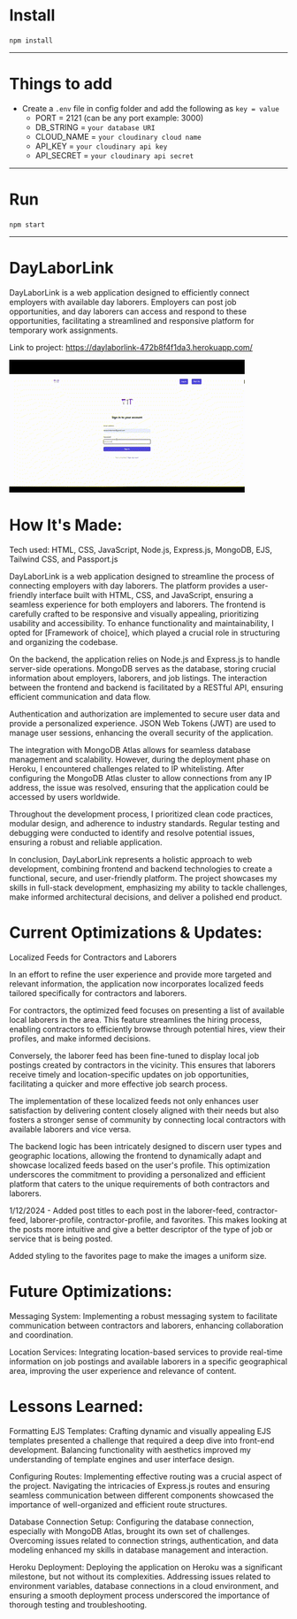 # Install

`npm install`

---

# Things to add

- Create a `.env` file in config folder and add the following as `key = value`
  - PORT = 2121 (can be any port example: 3000)
  - DB_STRING = `your database URI`
  - CLOUD_NAME = `your cloudinary cloud name`
  - API_KEY = `your cloudinary api key`
  - API_SECRET = `your cloudinary api secret`

---

# Run

`npm start`


---

# DayLaborLink

DayLaborLink is a web application designed to efficiently connect employers with available day laborers. Employers can post job opportunities, and day laborers can access and respond to these opportunities, facilitating a streamlined and responsive platform for temporary work assignments.

Link to project: https://daylaborlink-472b8f4f1da3.herokuapp.com/

![DayLaborLink GIF](<DayLaborLink GIF.gif>)

# How It's Made:
Tech used: HTML, CSS, JavaScript, Node.js, Express.js, MongoDB, EJS, Tailwind CSS, and Passport.js

DayLaborLink is a web application designed to streamline the process of connecting employers with day laborers. The platform provides a user-friendly interface built with HTML, CSS, and JavaScript, ensuring a seamless experience for both employers and laborers. The frontend is carefully crafted to be responsive and visually appealing, prioritizing usability and accessibility. To enhance functionality and maintainability, I opted for [Framework of choice], which played a crucial role in structuring and organizing the codebase.

On the backend, the application relies on Node.js and Express.js to handle server-side operations. MongoDB serves as the database, storing crucial information about employers, laborers, and job listings. The interaction between the frontend and backend is facilitated by a RESTful API, ensuring efficient communication and data flow.

Authentication and authorization are implemented to secure user data and provide a personalized experience. JSON Web Tokens (JWT) are used to manage user sessions, enhancing the overall security of the application.

The integration with MongoDB Atlas allows for seamless database management and scalability. However, during the deployment phase on Heroku, I encountered challenges related to IP whitelisting. After configuring the MongoDB Atlas cluster to allow connections from any IP address, the issue was resolved, ensuring that the application could be accessed by users worldwide.

Throughout the development process, I prioritized clean code practices, modular design, and adherence to industry standards. Regular testing and debugging were conducted to identify and resolve potential issues, ensuring a robust and reliable application.

In conclusion, DayLaborLink represents a holistic approach to web development, combining frontend and backend technologies to create a functional, secure, and user-friendly platform. The project showcases my skills in full-stack development, emphasizing my ability to tackle challenges, make informed architectural decisions, and deliver a polished end product.

# Current Optimizations & Updates:

Localized Feeds for Contractors and Laborers

In an effort to refine the user experience and provide more targeted and relevant information, the application now incorporates localized feeds tailored specifically for contractors and laborers.

For contractors, the optimized feed focuses on presenting a list of available local laborers in the area. This feature streamlines the hiring process, enabling contractors to efficiently browse through potential hires, view their profiles, and make informed decisions.

Conversely, the laborer feed has been fine-tuned to display local job postings created by contractors in the vicinity. This ensures that laborers receive timely and location-specific updates on job opportunities, facilitating a quicker and more effective job search process.

The implementation of these localized feeds not only enhances user satisfaction by delivering content closely aligned with their needs but also fosters a stronger sense of community by connecting local contractors with available laborers and vice versa.

The backend logic has been intricately designed to discern user types and geographic locations, allowing the frontend to dynamically adapt and showcase localized feeds based on the user's profile. This optimization underscores the commitment to providing a personalized and efficient platform that caters to the unique requirements of both contractors and laborers.

1/12/2024 - Added post titles to each post in the laborer-feed, contractor-feed, laborer-profile, contractor-profile, and favorites. This makes looking at the posts more intuitive and give a better descriptor of the type of job or service that is being posted. 

Added styling to the favorites page to make the images a uniform size.

# Future Optimizations:

Messaging System: Implementing a robust messaging system to facilitate communication between contractors and laborers, enhancing collaboration and coordination.

Location Services: Integrating location-based services to provide real-time information on job postings and available laborers in a specific geographical area, improving the user experience and relevance of content.

# Lessons Learned:

Formatting EJS Templates: Crafting dynamic and visually appealing EJS templates presented a challenge that required a deep dive into front-end development. Balancing functionality with aesthetics improved my understanding of template engines and user interface design.

Configuring Routes: Implementing effective routing was a crucial aspect of the project. Navigating the intricacies of Express.js routes and ensuring seamless communication between different components showcased the importance of well-organized and efficient route structures.

Database Connection Setup: Configuring the database connection, especially with MongoDB Atlas, brought its own set of challenges. Overcoming issues related to connection strings, authentication, and data modeling enhanced my skills in database management and interaction.

Heroku Deployment: Deploying the application on Heroku was a significant milestone, but not without its complexities. Addressing issues related to environment variables, database connections in a cloud environment, and ensuring a smooth deployment process underscored the importance of thorough testing and troubleshooting.
